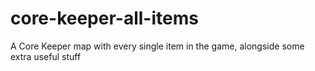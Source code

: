 # core-keeper-all-items
A Core Keeper map with every single item in the game, alongside some extra useful stuff
